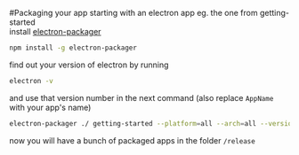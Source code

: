 #Packaging your app
starting with an electron app eg. the one from getting-started  
install [electron-packager](https://github.com/maxogden/electron-packager)
```bash
npm install -g electron-packager
```
find out your version of electron by running
```bash
electron -v
```
and use that version number in the next command (also replace `AppName` with your app's name)
```bash
electron-packager ./ getting-started --platform=all --arch=all --version=0.30.1 --out=release
```
now you will have a bunch of packaged apps in the folder `/release`
